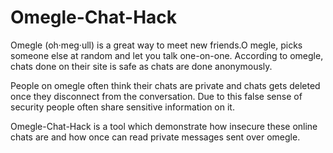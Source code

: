 # Omegle-Chat-Hack
Omegle (oh·meg·ull) is a great way to meet new friends.O megle, picks someone else at random and let you talk one-on-one. According to omegle, chats done on their site is safe as chats are done anonymously.

People on omegle often think their chats are private and chats gets deleted once they disconnect from the conversation. Due to this false sense of security people often share sensitive information on it.

Omegle-Chat-Hack is a tool which demonstrate how insecure these online chats are and how once can read private messages sent over omegle.
